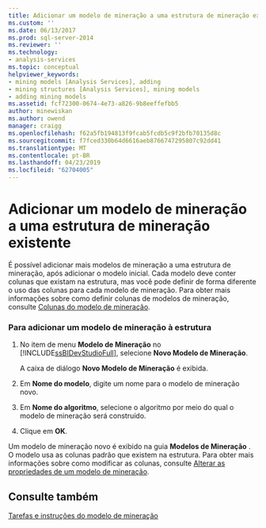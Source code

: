 ```yaml
---
title: Adicionar um modelo de mineração a uma estrutura de mineração existente | Microsoft Docs
ms.custom: ''
ms.date: 06/13/2017
ms.prod: sql-server-2014
ms.reviewer: ''
ms.technology:
- analysis-services
ms.topic: conceptual
helpviewer_keywords:
- mining models [Analysis Services], adding
- mining structures [Analysis Services], mining models
- adding mining models
ms.assetid: fcf72300-0674-4e73-a826-9b8eeffefbb5
author: minewiskan
ms.author: owend
manager: craigg
ms.openlocfilehash: f62a5fb194813f9fcab5fcdb5c9f2bfb70135d8c
ms.sourcegitcommit: f7fced330b64d6616aeb8766747295807c92dd41
ms.translationtype: MT
ms.contentlocale: pt-BR
ms.lasthandoff: 04/23/2019
ms.locfileid: "62704005"
---
```

# <a name="add-a-mining-model-to-an-existing-mining-structure"></a>Adicionar um modelo de mineração a uma estrutura de mineração existente
  É possível adicionar mais modelos de mineração a uma estrutura de mineração, após adicionar o modelo inicial. Cada modelo deve conter colunas que existam na estrutura, mas você pode definir de forma diferente o uso das colunas para cada modelo de mineração. Para obter mais informações sobre como definir colunas de modelos de mineração, consulte [Colunas do modelo de mineração](mining-model-columns.md).  
  
### <a name="to-add-a-mining-model-to-the-structure"></a>Para adicionar um modelo de mineração à estrutura  
  
1.  No item de menu **Modelo de Mineração** no [!INCLUDE[ssBIDevStudioFull](../../includes/ssbidevstudiofull-md.md)], selecione **Novo Modelo de Mineração**.  
  
     A caixa de diálogo **Novo Modelo de Mineração** é exibida.  
  
2.  Em **Nome do modelo**, digite um nome para o modelo de mineração novo.  
  
3.  Em **Nome do algoritmo**, selecione o algoritmo por meio do qual o modelo de mineração será construído.  
  
4.  Clique em **OK**.  
  
 Um modelo de mineração novo é exibido na guia **Modelos de Mineração** . O modelo usa as colunas padrão que existem na estrutura. Para obter mais informações sobre como modificar as colunas, consulte [Alterar as propriedades de um modelo de mineração](change-the-properties-of-a-mining-model.md).  
  
## <a name="see-also"></a>Consulte também  
 [Tarefas e instruções do modelo de mineração](mining-model-tasks-and-how-tos.md)  
  
  
